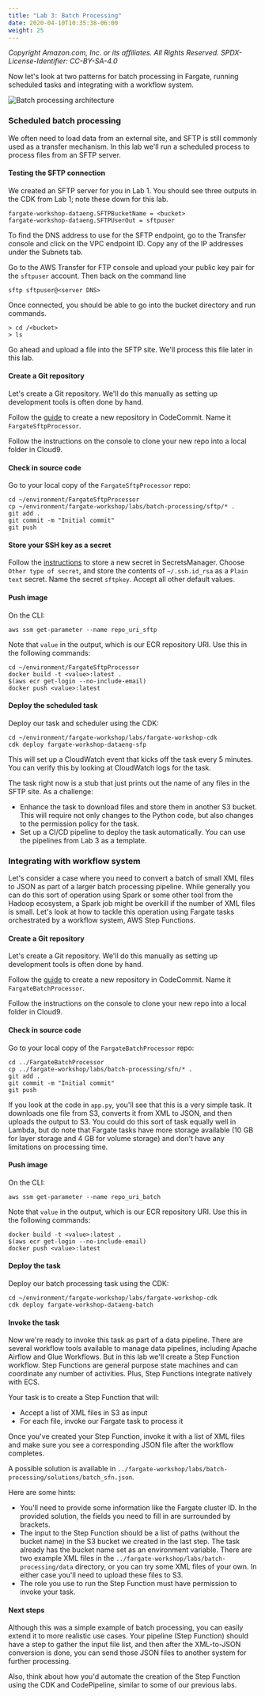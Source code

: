 ```yaml
---
title: "Lab 3: Batch Processing"
date: 2020-04-10T10:35:38-06:00
weight: 25
---
```


_Copyright Amazon.com, Inc. or its affiliates. All Rights Reserved. SPDX-License-Identifier: CC-BY-SA-4.0_

Now let's look at two patterns for batch processing in Fargate, running scheduled tasks and integrating with a workflow system.

![Batch processing architecture](/images/dataeng-batch.png)

### Scheduled batch processing

We often need to load data from an external site, and SFTP is still commonly used as a transfer mechanism.  In this lab we'll run a scheduled process to process files from an SFTP server.

#### Testing the SFTP connection

We created an SFTP server for you in Lab 1.  You should see three outputs in the CDK from Lab 1; note these down for this lab.

    fargate-workshop-dataeng.SFTPBucketName = <bucket>
    fargate-workshop-dataeng.SFTPUserOut = sftpuser

To find the DNS address to use for the SFTP endpoint, go to the Transfer console and click on the VPC endpoint ID.  Copy any of the IP addresses under the Subnets tab.

Go to the AWS Transfer for FTP console and upload your public key pair for the `sftpuser` account.  Then back on the command line

    sftp sftpuser@<server DNS>

Once connected, you should be able to go into the bucket directory and run commands.

    > cd /<bucket>
    > ls

Go ahead and upload a file into the SFTP site.  We'll process this file later in this lab.

#### Create a Git repository

Let's create a Git repository.  We'll do this manually as setting up development tools is often done by hand.

Follow the [guide](https://docs.aws.amazon.com/codecommit/latest/userguide/how-to-create-repository.html) to create a new repository in CodeCommit.  Name it `FargateSftpProcessor`.

Follow the instructions on the console to clone your new repo into a local folder in Cloud9.

#### Check in source code

Go to your local copy of the `FargateSftpProcessor` repo:

    cd ~/environment/FargateSftpProcessor
    cp ~/environment/fargate-workshop/labs/batch-processing/sftp/* .
    git add .
    git commit -m "Initial commit"
    git push

#### Store your SSH key as a secret

Follow the [instructions](https://docs.aws.amazon.com/secretsmanager/latest/userguide/tutorials_basic.html) to store a new secret in SecretsManager.  Choose `Other type of secret`, and store the contents of `~/.ssh.id_rsa` as a `Plain text` secret.  Name the secret `sftpkey`.  Accept all other default values.

#### Push image

On the CLI:

    aws ssm get-parameter --name repo_uri_sftp

Note that `value` in the output, which is our ECR repository URI.  Use this in the following commands:

    cd ~/environment/FargateSftpProcessor
    docker build -t <value>:latest .
    $(aws ecr get-login --no-include-email)
    docker push <value>:latest

#### Deploy the scheduled task

Deploy our task and scheduler using the CDK:

    cd ~/environment/fargate-workshop/labs/fargate-workshop-cdk
    cdk deploy fargate-workshop-dataeng-sfp

This will set up a CloudWatch event that kicks off the task every 5 minutes.  You can verify this by looking at CloudWatch logs for the task.

The task right now is a stub that just prints out the name of any files in the SFTP site.  As a challenge:

* Enhance the task to download files and store them in another S3 bucket.  This will require not only changes to the Python code, but also changes to the permission policy for the task.
* Set up a CI/CD pipeline to deploy the task automatically.  You can use the pipelines from Lab 3 as a template.

### Integrating with workflow system

Let's consider a case where you need to convert a batch of small XML files to JSON as part of a larger batch processing pipeline.  While generally you can do this sort of operation using Spark or some other tool from the Hadoop ecosystem, a Spark job might be overkill if the number of XML files is small.  Let's look at how to tackle this operation using Fargate tasks orchestrated by a workflow system, AWS Step Functions.

#### Create a Git repository

Let's create a Git repository.  We'll do this manually as setting up development tools is often done by hand.

Follow the [guide](https://docs.aws.amazon.com/codecommit/latest/userguide/how-to-create-repository.html) to create a new repository in CodeCommit.  Name it `FargateBatchProcessor`.

Follow the instructions on the console to clone your new repo into a local folder in Cloud9.

#### Check in source code

Go to your local copy of the `FargateBatchProcessor` repo:

    cd ../FargateBatchProcessor
    cp ../fargate-workshop/labs/batch-processing/sfn/* .
    git add .
    git commit -m "Initial commit"
    git push

If you look at the code in `app.py`, you'll see that this is a very simple task.  It downloads one file from S3, converts it from XML to JSON, and then uploads the output to S3.  You could do this sort of task equally well in Lambda, but do note that Fargate tasks have more storage available (10 GB for layer storage and 4 GB for volume storage) and don't have any limitations on processing time.

#### Push image

On the CLI:

    aws ssm get-parameter --name repo_uri_batch

Note that `value` in the output, which is our ECR repository URI.  Use this in the following commands:

    docker build -t <value>:latest .
    $(aws ecr get-login --no-include-email)
    docker push <value>:latest

#### Deploy the task

Deploy our batch processing task using the CDK:

    cd ~/environment/fargate-workshop/labs/fargate-workshop-cdk
    cdk deploy fargate-workshop-dataeng-batch

#### Invoke the task

Now we're ready to invoke this task as part of a data pipeline.  There are several workflow tools available to manage data pipelines, including Apache Airflow and Glue Workflows.  But in this lab we'll create a Step Function workflow.  Step Functions are general purpose state machines and can coordinate any number of activities.  Plus, Step Functions integrate natively with ECS.

Your task is to create a Step Function that will:

* Accept a list of XML files in S3 as input
* For each file, invoke our Fargate task to process it

Once you've created your Step Function, invoke it with a list of XML files and make sure you see a corresponding JSON file after the workflow completes.

A possible solution is available in `../fargate-workshop/labs/batch-processing/solutions/batch_sfn.json`.  

Here are some hints:

* You'll need to provide some information like the Fargate cluster ID.  In the provided solution, the fields you need to fill in are surrounded by brackets.
* The input to the Step Function should be a list of paths (without the bucket name) in the S3 bucket we created in the last step.  The task already has the bucket name set as an environment variable.  There are two example XML files in the `../fargate-workshop/labs/batch-processing/data` directory, or you can try some XML files of your own.  In either case you'll need to upload these files to S3.
* The role you use to run the Step Function must have permission to invoke your task.

#### Next steps

Although this was a simple example of batch processing, you can easily extend it to more realistic use cases.  Your pipeline (Step Function) should have a step to gather the input file list, and then after the XML-to-JSON conversion is done, you can send those JSON files to another system for further processing.

Also, think about how you'd automate the creation of the Step Function using the CDK and CodePipeline, similar to some of our previous labs.
